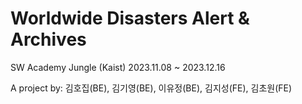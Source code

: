 # Worldwide Disasters Alert & Archives

SW Academy Jungle (Kaist)
2023.11.08 ~ 2023.12.16

A project by:
김호집(BE), 김기영(BE), 이유정(BE), 김지성(FE), 김초원(FE)
